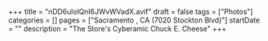 +++
title = "nDD6uIolQnI6JWvWVadX.avif"
draft = false
tags = ["Photos"]
categories = []
pages = ["Sacramento , CA (7020 Stockton Blvd)"]
startDate = ""
description = "The Store's Cyberamic Chuck E. Cheese"
+++
